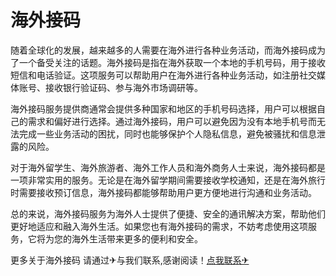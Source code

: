 # 海外接码

随着全球化的发展，越来越多的人需要在海外进行各种业务活动，而海外接码成为了一个备受关注的话题。海外接码是指在海外获取一个本地的手机号码，用于接收短信和电话验证。这项服务可以帮助用户在海外进行各种业务活动，如注册社交媒体账号、接收银行验证码、参与海外市场调研等。

海外接码服务提供商通常会提供多种国家和地区的手机号码选择，用户可以根据自己的需求和偏好进行选择。通过海外接码，用户可以避免因为没有本地手机号而无法完成一些业务活动的困扰，同时也能够保护个人隐私信息，避免被骚扰和信息泄露的风险。

对于海外留学生、海外旅游者、海外工作人员和海外商务人士来说，海外接码都是一项非常实用的服务。无论是在海外留学期间需要接收学校通知，还是在海外旅行时需要接收预订信息，海外接码都能够帮助用户更方便地进行沟通和业务活动。

总的来说，海外接码服务为海外人士提供了便捷、安全的通讯解决方案，帮助他们更好地适应和融入海外生活。如果您也有海外接码的需求，不妨考虑使用这项服务，它将为您的海外生活带来更多的便利和安全。

更多关于海外接码 请通过✈与我们联系,感谢阅读！[点我联系✈](https://img.k02.cc)